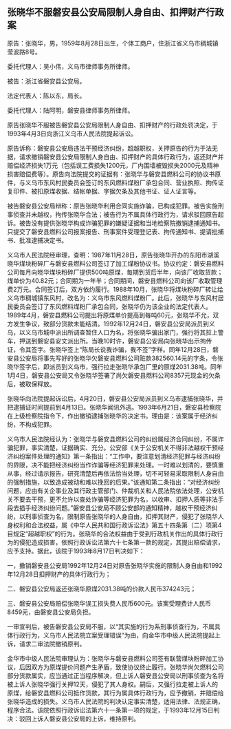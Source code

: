## 张晓华不服磐安县公安局限制人身自由、扣押财产行政案

原告：张晓华，男，1959年8月28日出生，个体工商户，住浙江省义乌市稠城镇莹波路8号。

委托代理人：吴小伟，义乌市律师事务所律师。

被告：浙江省磐安县公安局。

法定代表人：陈以东，局长。

委托代理人：陆阿明，磐安县律师事务所律师。

原告张晓华不服被告磐安县公安局限制人身自由、扣押财产的行政处罚决定，于1993年4月3日向浙江义乌市人民法院提起诉讼。

原告诉称：磐安县公安局违法干预经济纠纷，超越职权，关押原告的行为于法无据，请求撤销磐安县公安局限制人身自由、扣押财产的具体行政行为，返还财产并赔偿经济损失1万元（包括误工费损失1200元，厂内围墙被毁损失2000元及精神损害赔偿费等）。原告向法院提交的证据有：张晓华与磐安县燃料公司的协议书原件，与义乌市东风村民委员会签订的东风燃料煤粉厂承包合同、营业执照、拘传证复印件、被扣原煤收据、结帐单据、字据欠条及其他书证、证人证言等。

被告磐安县公安局辩称：原告张晓华利用合同实施诈骗，已构成犯罪。被告实施刑事侦查并未越权，拘传张晓华合法；被告行为不属具体行政行为，请求驳回原告起诉。被告没有提供张晓华构成诈骗犯罪的嫌疑证据和当地检察院撤销逮捕通知书。只提交了磐安县燃料公司报案报告、刑事案件受理登记表、拘传通知书、提请批捕书、批准逮捕决定书。

义乌市人民法院经审理，查明：1987年11月28日，原告张晓华开办的东阳市湖溪晓华煤块粉碎厂与磐安县燃料公司签订了加工煤粉协议书。协议约定：磐安县燃料公司每月向晓华煤块粉碎厂提供500吨原煤，每期到货后半年，向该厂收取货款；煤单价为40.82元；合同期为一年半；合同期间，磐安县燃料公司向该厂收取管理费2万元。合同签订后，双方依约履行。1988年10月，张晓华将煤块粉碎厂转让给义乌市稠城镇东风村，改名为：义乌市东风燃料煤粉厂。此后，张晓华与东风村居民委员会签订了东风燃料煤粉厂承包合同，张晓华仍为该企业的法定代表人。1989年4月，磐安县燃料公司提出将原煤单价提高到每吨60元，张晓华不允，双方发生争议，致部分货款未能结清。1992年12月24日，磐安县公安局派员到义乌，以义乌市城中派出所调查暂住人口为名，将张晓华骗出家门，强行将其拉上警车，押送到磐安县安文派出所。当晚10时许，磐安县公安局向张晓华出示拘传证，令其签字。张晓华签上“陈局长说我诈骗，我不签”字样。同年12月28日，磐安县公安局将事先写好的张晓华欠磐安县燃料公司赃款382560.14元的字条，令张晓华签字后，即派员到义乌市，强行拉走张晓华承包厂里的原煤2031.38吨。同年1月4日，磐安县公安局又令张晓华签署了尚欠磐安县燃料公司8357元现金的欠条后，被取保释放。

张晓华向法院提起诉讼后，4月20日，磐安县公安局派员到义乌市逮捕张晓华，并把逮捕证时间提前到4月13日。张晓华闻讯外逃。1993年6月21日，磐安县检察院在上级检察院指令下，作出撤销逮捕张晓华的决定书。理由是：该案属于经济纠纷，不构成犯罪。

义乌市人民法院经认为：张晓华与磐安县燃料公司的纠纷属经济合同纠纷，不属诈骗犯罪，事实清楚，证据确实、充分。公安部《关于公安机关不得非法越权干预经济纠纷案件处理的通知》第一条指出：“工作中，要注意划清经济犯罪与经济纠纷的界限，决不能把经济纠纷当作诈骗等经济犯罪来处理。一时难以划清的，要慎重从事，经过请示报告，研究清楚后再依法恰当处理，切不可轻易采取限制人身自由的强制措施，以致造成被动和难以挽回的后果。”该通知第二条指出：“对经济纠纷问题，应由有关企事业及其行政主管部门、仲裁机关和人民法院依法处理，公安机关不要去干预，更不允许以查处诈骗等经济犯罪为名，以收审、扣押人质等非法手段去插手经济纠纷问题。”磐安县公安局不顾公安部的通知精神，越权干预经济纠纷，以刑事侦查为名，限制原告张晓华的人身自由，扣押其财产，侵犯了张晓华人身权利和合法权益，属《中华人民共和国行政诉讼法》第五十四条第（二）项第4目规定“超越职权”的行为。张晓华的合法权益由于受到行政机关作出的具体行政行为的侵犯造成损害，依照行政诉讼法第六十七条第一款的规定，其提出赔偿请求，应予支持。据此，该院于1993年8月17日判决如下：

一，撤销磐安县公安局1992年12月24日对原告张晓华实施的限制人身自由和1992年12月28日扣押财产的具体行政行为；

二、磐安县公安局返还张晓华原煤2031.38吨的价款人民币374243元；

三、磐安县公安局赔偿张晓华误工损失费人民币600元。该案受理费计人民币8459元，由磐安县公安局负担。

一审宣判后，被告磐安县公安局不服，以“其实施的行为系刑事侦查行为，不属具体行政行为，义乌市人民法院立案受理错误”为由，向金华市中级人民法院提起上诉，请求二审法院撤销原判。

金华市中级人民法院审理认为：张晓华与磐安县燃料公司签有联营煤块粉碎加工协议，后因双方为原煤提价问题产生矛盾，致使协议终止履行。张晓华尚欠燃料公司部分货款属实，应当通过正当程序解决，但上诉人磐安县公安局以刑事侦查为名将被上诉人张晓华强行关押12天，侵犯了其人身权。嗣后，又强行拉走被上诉人的原煤，给磐安县燃料公司抵作货款，其行为属具体行政行为，应予撤销，并赔偿给张晓华造成的损失。义乌市人民法院的判决认定事实清楚，适用法律、法规正确，程序合法。该院依照行政诉讼法第六十一条第一项的规定，于1993年12月15日判决：驳回上诉人磐安县公安局的上诉，维持原判。

